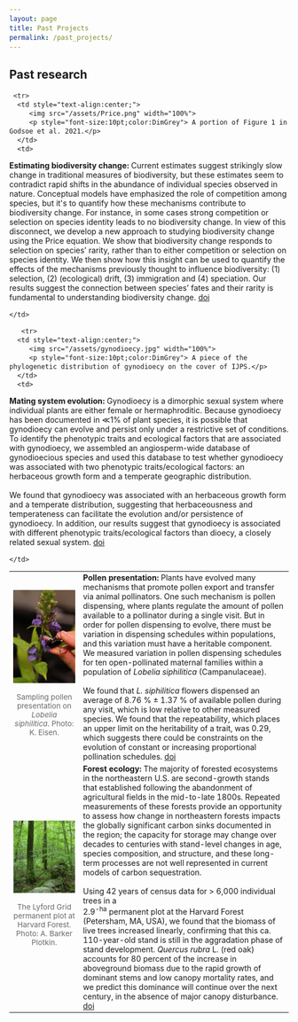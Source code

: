 ```yaml
---
layout: page
title: Past Projects
permalink: /past_projects/
---
```


## Past research

<p>
<table style="width: 100%">
    <colgroup>
       <col span="1" style="width: 25%;">
       <col span="1" style="width: 75%;">
    </colgroup>
   
     <tr>
      <td style="text-align:center;">
         <img src="/assets/Price.png" width="100%">
         <p style="font-size:10pt;color:DimGrey"> A portion of Figure 1 in Godsoe et al. 2021.</p>
      </td>
      <td>
   <b> Estimating biodiversity change: </b> Current estimates suggest strikingly slow change in traditional measures of biodiversity, but these estimates seem to contradict rapid shifts in the abundance of individual species observed in nature. Conceptual models have emphasized the role of competition among species, but it's to quantify how these mechanisms contribute to biodiversity change. For instance, in some cases strong competition or selection on species identity leads to no biodiversity change. In view of this disconnect, we develop a new approach to studying biodiversity change using the Price equation. We show that biodiversity change responds to selection on species’ rarity, rather than to either competition or selection on species identity. We then show how this insight can be used to quantify the effects of the mechanisms previously thought to influence biodiversity: (1) selection, (2) (ecological) drift, (3) immigration and (4) speciation. Our results suggest the connection between species’ fates and their rarity is fundamental to understanding biodiversity change.  <a href="https://doi.org/10.1007/s12080-020-00478-3">doi</a>
   
    </td>
   </tr> 
   
   <tr>
      <td style="text-align:center;">
         <img src="/assets/pollendispensing.jpg" width="100%">
         <p style="font-size:10pt;color:DimGrey"> Sampling pollen presentation on <i> Lobelia siphilitica</i>. Photo: K. Eisen.</p>
      </td>
      <td>
         <b> Pollen presentation: </b> Plants have evolved many mechanisms that promote pollen export and transfer via animal pollinators. One such mechanism is pollen dispensing, where plants regulate the amount of pollen available to a pollinator during a single visit. But in order for pollen dispensing to evolve, there must be variation in dispensing schedules within populations, and this variation must have a heritable component. We measured variation in pollen dispensing schedules for ten open-pollinated maternal families within a population of <i>Lobelia siphilitica</i> (Campanulaceae). <br> <br> 
         We found that <i>L. siphilitica</i> flowers dispensed an average of 8.76 % &#177; 1.37 % of available pollen during any visit, which is low relative to other measured species. We found that the repeatability, which places an upper limit on the heritability of a trait, was 0.29, which suggests there could be constraints on the evolution of constant or increasing proportional pollination schedules. <a href="https://doi.org/10.1086/688961">doi</a> 
      </td>
   </tr>
   
       <tr>
      <td style="text-align:center;">
         <img src="/assets/gynodioecy.jpg" width="100%">
         <p style="font-size:10pt;color:DimGrey"> A piece of the phylogenetic distribution of gynodioecy on the cover of IJPS.</p>
      </td>
      <td>
   <b> Mating system evolution: </b> Gynodioecy is a dimorphic sexual system where individual plants are either female or hermaphroditic. Because gynodioecy has been documented in ≪1% of plant species, it is possible that gynodioecy can evolve and persist only under a restrictive set of conditions. To identify the phenotypic traits and ecological factors that are associated with gynodioecy, we assembled an angiosperm-wide database of gynodioecious species and used this database to test whether gynodioecy was associated with two phenotypic traits/ecological factors: an herbaceous growth form and a temperate geographic distribution.<br> <br>
   We found that gynodioecy was associated with an herbaceous growth form and a temperate distribution, suggesting that herbaceousness and temperateness can facilitate the evolution and/or persistence of gynodioecy. 
In addition, our results suggest that gynodioecy is associated with different phenotypic traits/ecological factors than dioecy, a closely related sexual system.
   <a href="https://doi.org/10.1086/684260">doi</a>
   
    </td>
   </tr>
   
   <tr>
      <td style="text-align:center;">
         <img src="/assets/Lyford2.jpg" width="100%">
         <p style="font-size:10pt;color:DimGrey"> The Lyford Grid permanent plot at Harvard Forest. Photo: A. Barker Plotkin.</p>
      </td>
      <td>
   <b> Forest ecology: </b> The majority of forested ecosystems in the northeastern U.S. are second-growth stands that established following the abandonment of agricultural fields in the mid-to-late 1800s. Repeated measurements of these forests provide an opportunity to assess how change in northeastern forests impacts the globally significant carbon sinks documented in the region; the capacity for storage may change over decades to centuries with stand-level changes in age, species composition, and structure, and these long-term processes are not well represented in current models of carbon sequestration. <br> <br>
   Using 42 years of census data for > 6,000 individual trees in a <br> 2.9<sup>-ha</sup> permanent plot at the Harvard Forest (Petersham, MA, USA), we found that the biomass of live trees increased linearly, confirming that this ca. 110-year-old stand is still in the aggradation phase of stand development. <i>Quercus rubra</i> L. (red oak) accounts for 80 percent of the increase in aboveground biomass due to the rapid growth of dominant stems and low canopy mortality rates, and we predict this dominance will continue over the next century, in the absence of major canopy disturbance.
   <a href="https://doi.org/10.3159/TORREY-D-14-00027.1">doi</a>
    </td>
   </tr>
  
   
</table>
</p>